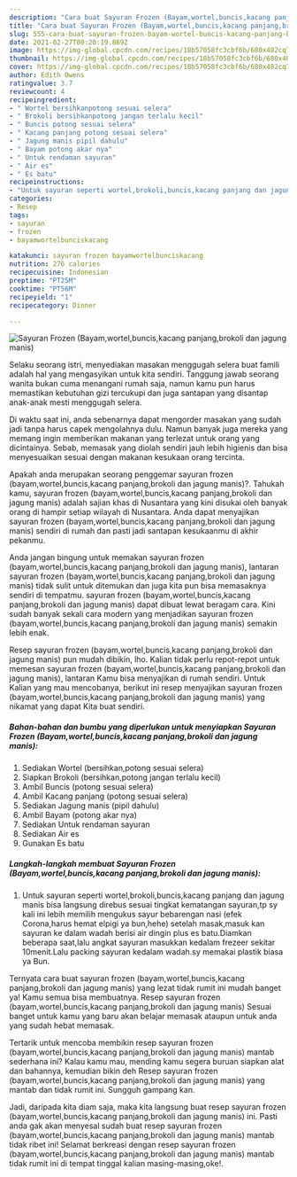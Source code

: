 ```yaml
---
description: "Cara buat Sayuran Frozen (Bayam,wortel,buncis,kacang panjang,brokoli dan jagung manis) yang nikmat dan Mudah Dibuat"
title: "Cara buat Sayuran Frozen (Bayam,wortel,buncis,kacang panjang,brokoli dan jagung manis) yang nikmat dan Mudah Dibuat"
slug: 555-cara-buat-sayuran-frozen-bayam-wortel-buncis-kacang-panjang-brokoli-dan-jagung-manis-yang-nikmat-dan-mudah-dibuat
date: 2021-02-27T00:20:19.869Z
image: https://img-global.cpcdn.com/recipes/18b57058fc3cbf6b/680x482cq70/sayuran-frozen-bayamwortelbunciskacang-panjangbrokoli-dan-jagung-manis-foto-resep-utama.jpg
thumbnail: https://img-global.cpcdn.com/recipes/18b57058fc3cbf6b/680x482cq70/sayuran-frozen-bayamwortelbunciskacang-panjangbrokoli-dan-jagung-manis-foto-resep-utama.jpg
cover: https://img-global.cpcdn.com/recipes/18b57058fc3cbf6b/680x482cq70/sayuran-frozen-bayamwortelbunciskacang-panjangbrokoli-dan-jagung-manis-foto-resep-utama.jpg
author: Edith Owens
ratingvalue: 3.7
reviewcount: 4
recipeingredient:
- " Wortel bersihkanpotong sesuai selera"
- " Brokoli bersihkanpotong jangan terlalu kecil"
- " Buncis potong sesuai selera"
- " Kacang panjang potong sesuai selera"
- " Jagung manis pipil dahulu"
- " Bayam potong akar nya"
- " Untuk rendaman sayuran"
- " Air es"
- " Es batu"
recipeinstructions:
- "Untuk sayuran seperti wortel,brokoli,buncis,kacang panjang dan jagung manis bisa langsung direbus sesuai tingkat kematangan sayuran,tp sy kali ini lebih memilih mengukus sayur bebarengan nasi (efek Corona,harus hemat elpigi ya bun,hehe) setelah masak,masuk kan sayuran ke dalam wadah berisi air dingin plus es batu.Diamkan beberapa saat,lalu angkat sayuran masukkan kedalam frezeer sekitar 10menit.Lalu packing sayuran kedalam wadah.sy memakai plastik biasa ya Bun."
categories:
- Resep
tags:
- sayuran
- frozen
- bayamwortelbunciskacang

katakunci: sayuran frozen bayamwortelbunciskacang 
nutrition: 276 calories
recipecuisine: Indonesian
preptime: "PT25M"
cooktime: "PT56M"
recipeyield: "1"
recipecategory: Dinner

---
```



![Sayuran Frozen (Bayam,wortel,buncis,kacang panjang,brokoli dan jagung manis)](https://img-global.cpcdn.com/recipes/18b57058fc3cbf6b/680x482cq70/sayuran-frozen-bayamwortelbunciskacang-panjangbrokoli-dan-jagung-manis-foto-resep-utama.jpg)

Selaku seorang istri, menyediakan masakan menggugah selera buat famili adalah hal yang mengasyikan untuk kita sendiri. Tanggung jawab seorang  wanita bukan cuma menangani rumah saja, namun kamu pun harus memastikan kebutuhan gizi tercukupi dan juga santapan yang disantap anak-anak mesti menggugah selera.

Di waktu  saat ini, anda sebenarnya dapat mengorder masakan yang sudah jadi tanpa harus capek mengolahnya dulu. Namun banyak juga mereka yang memang ingin memberikan makanan yang terlezat untuk orang yang dicintainya. Sebab, memasak yang diolah sendiri jauh lebih higienis dan bisa menyesuaikan sesuai dengan makanan kesukaan orang tercinta. 



Apakah anda merupakan seorang penggemar sayuran frozen (bayam,wortel,buncis,kacang panjang,brokoli dan jagung manis)?. Tahukah kamu, sayuran frozen (bayam,wortel,buncis,kacang panjang,brokoli dan jagung manis) adalah sajian khas di Nusantara yang kini disukai oleh banyak orang di hampir setiap wilayah di Nusantara. Anda dapat menyajikan sayuran frozen (bayam,wortel,buncis,kacang panjang,brokoli dan jagung manis) sendiri di rumah dan pasti jadi santapan kesukaanmu di akhir pekanmu.

Anda jangan bingung untuk memakan sayuran frozen (bayam,wortel,buncis,kacang panjang,brokoli dan jagung manis), lantaran sayuran frozen (bayam,wortel,buncis,kacang panjang,brokoli dan jagung manis) tidak sulit untuk ditemukan dan juga kita pun bisa memasaknya sendiri di tempatmu. sayuran frozen (bayam,wortel,buncis,kacang panjang,brokoli dan jagung manis) dapat dibuat lewat beragam cara. Kini sudah banyak sekali cara modern yang menjadikan sayuran frozen (bayam,wortel,buncis,kacang panjang,brokoli dan jagung manis) semakin lebih enak.

Resep sayuran frozen (bayam,wortel,buncis,kacang panjang,brokoli dan jagung manis) pun mudah dibikin, lho. Kalian tidak perlu repot-repot untuk memesan sayuran frozen (bayam,wortel,buncis,kacang panjang,brokoli dan jagung manis), lantaran Kamu bisa menyajikan di rumah sendiri. Untuk Kalian yang mau mencobanya, berikut ini resep menyajikan sayuran frozen (bayam,wortel,buncis,kacang panjang,brokoli dan jagung manis) yang nikamat yang dapat Kita buat sendiri.

<!--inarticleads1-->

##### Bahan-bahan dan bumbu yang diperlukan untuk menyiapkan Sayuran Frozen (Bayam,wortel,buncis,kacang panjang,brokoli dan jagung manis):

1. Sediakan  Wortel (bersihkan,potong sesuai selera)
1. Siapkan  Brokoli (bersihkan,potong jangan terlalu kecil)
1. Ambil  Buncis (potong sesuai selera)
1. Ambil  Kacang panjang (potong sesuai selera)
1. Sediakan  Jagung manis (pipil dahulu)
1. Ambil  Bayam (potong akar nya)
1. Sediakan  Untuk rendaman sayuran
1. Sediakan  Air es
1. Gunakan  Es batu




<!--inarticleads2-->

##### Langkah-langkah membuat Sayuran Frozen (Bayam,wortel,buncis,kacang panjang,brokoli dan jagung manis):

1. Untuk sayuran seperti wortel,brokoli,buncis,kacang panjang dan jagung manis bisa langsung direbus sesuai tingkat kematangan sayuran,tp sy kali ini lebih memilih mengukus sayur bebarengan nasi (efek Corona,harus hemat elpigi ya bun,hehe) setelah masak,masuk kan sayuran ke dalam wadah berisi air dingin plus es batu.Diamkan beberapa saat,lalu angkat sayuran masukkan kedalam frezeer sekitar 10menit.Lalu packing sayuran kedalam wadah.sy memakai plastik biasa ya Bun.




Ternyata cara buat sayuran frozen (bayam,wortel,buncis,kacang panjang,brokoli dan jagung manis) yang lezat tidak rumit ini mudah banget ya! Kamu semua bisa membuatnya. Resep sayuran frozen (bayam,wortel,buncis,kacang panjang,brokoli dan jagung manis) Sesuai banget untuk kamu yang baru akan belajar memasak ataupun untuk anda yang sudah hebat memasak.

Tertarik untuk mencoba membikin resep sayuran frozen (bayam,wortel,buncis,kacang panjang,brokoli dan jagung manis) mantab sederhana ini? Kalau kamu mau, mending kamu segera buruan siapkan alat dan bahannya, kemudian bikin deh Resep sayuran frozen (bayam,wortel,buncis,kacang panjang,brokoli dan jagung manis) yang mantab dan tidak rumit ini. Sungguh gampang kan. 

Jadi, daripada kita diam saja, maka kita langsung buat resep sayuran frozen (bayam,wortel,buncis,kacang panjang,brokoli dan jagung manis) ini. Pasti anda gak akan menyesal sudah buat resep sayuran frozen (bayam,wortel,buncis,kacang panjang,brokoli dan jagung manis) mantab tidak ribet ini! Selamat berkreasi dengan resep sayuran frozen (bayam,wortel,buncis,kacang panjang,brokoli dan jagung manis) mantab tidak rumit ini di tempat tinggal kalian masing-masing,oke!.

